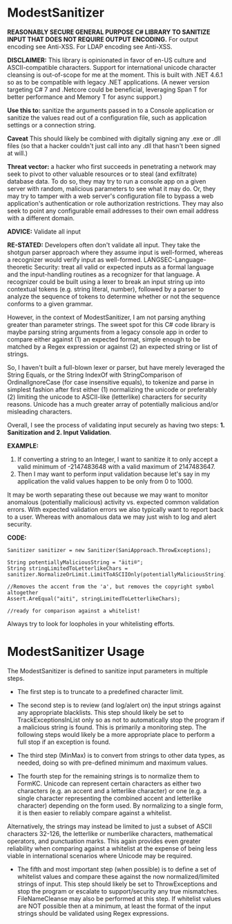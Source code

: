 # ModestSanitizer
**REASONABLY SECURE GENERAL PURPOSE C# LIBRARY TO SANITIZE INPUT THAT DOES NOT REQUIRE OUTPUT ENCODING.**
For output encoding see Anti-XSS.
For LDAP encoding see Anti-XSS.

**DISCLAIMER:** This library is opinionated in favor of en-US culture and ASCII-compatible characters. Support for international unicode character cleansing is out-of-scope for me at the moment. This is built with .NET 4.6.1 so as to be compatible with legacy .NET applications. (A newer version targeting C# 7 and .Netcore could be beneficial, leveraging Span T for better performance and Memory T for async support.)

**Use this to:** sanitize the arguments passed in to a Console application or sanitize the values read out of a configuration file, such as application settings or a connection string.

**Caveat** This should likely be combined with digitally signing any .exe or .dll files (so that a hacker couldn't just call into any .dll that hasn't been signed at will.)

**Threat vector:** a hacker who first succeeds in penetrating a network may seek to pivot to other valuable resources or to steal (and exfiltrate) database data. To do so, they may try to run a console app on a given server with random, malicious parameters to see what it may do. Or, they may try to tamper with a web server's configuration file to bypass a web application's authentication or role authorization restrictions. They may also seek to point any configurable email addresses to their own email address with a different domain.

**ADVICE:** Validate all input

**RE-STATED:** Developers often don't validate all input. 
They take the shotgun parser approach where they assume input is well-formed, whereas a recognizer would verify input as well-formed.
LANGSEC-Language-theoretic Security: treat all valid or expected inputs as a formal language and the input-handling routines as a recognizer for that language.
A recognizer could be built using a lexer to break an input string up into contextual tokens (e.g. string literal, number), followed by a parser to analyze the sequence of tokens to determine whether or not the sequence conforms to a given grammar.

However, in the context of ModestSanitizer, I am not parsing anything greater than parameter strings. The sweet spot for this C# code library is maybe parsing string arguments from a legacy console app in order to compare either against (1) an expected format, simple enough to be matched by a Regex expression or against (2) an expected string or list of strings.

So, I haven't built a full-blown lexer or parser, but have merely leveraged the String Equals, or the String IndexOf with StringComparison of OrdinalIgnoreCase (for case insensitive equals), to tokenize and parse in simplest fashion after first either (1) normalizing the unicode or preferably (2) limiting the unicode to ASCII-like (letterlike) characters for security reasons. Unicode has a much greater array of potentially malicious and/or misleading characters.

Overall, I see the process of validating input securely as having two steps: **1. Sanitization and 2. Input Validation**.

**EXAMPLE:** 
1. If converting a string to an Integer, I want to sanitize it to only accept a valid minimum of -2147483648 with a valid maximum of 2147483647.
2. Then I may want to perform input validation because let's say in my application the valid values happen to be only from 0 to 1000.

It may be worth separating these out because we may want to monitor anomalous (potentially malicious) activity vs. expected common validation errors.
With expected validation errors we also typically want to report back to a user. Whereas with anomalous data we may just wish to log and alert security.

**CODE:**
```
Sanitizer sanitizer = new Sanitizer(SaniApproach.ThrowExceptions);

String potentiallyMaliciousString = "äiti®";
String stringLimitedToLetterlikeChars = sanitizer.NormalizeOrLimit.LimitToASCIIOnly(potentiallyMaliciousString);

//Removes the accent from the 'a', but removes the copyright symbol altogether
Assert.AreEqual("aiti", stringLimitedToLetterlikeChars); 

//ready for comparison against a whitelist!
```

Always try to look for loopholes in your whitelisting efforts.

# ModestSanitizer Usage

The ModestSanitizer is defined to sanitize input parameters in multiple steps.

* The first step is to truncate to a predefined character limit.

* The second step is to review (and log/alert on) the input strings against any appropriate blacklists. This step should likely be set to TrackExceptionsInList only so as not to automatically stop the program if a malicious string is found. This is primarily a monitoring step. The following steps would likely be a more appropriate place to perform a full stop if an exception is found.

* The third step (MinMax) is to convert from strings to other data types, as needed, doing so with pre-defined minimum and maximum values.

* The fourth step for the remaining strings is to normalize them to FormKC. Unicode can represent certain characters as either two characters (e.g. an accent and a letterlike character) or one (e.g. a single character representing the combined accent and letterlike character) depending on the form used. By normalizing to a single form, it is then easier to reliably compare against a whitelist. 

Alternatively, the strings may instead be limited to just a subset of ASCII characters 32-126, the letterlike or numberlike characters, mathematical operators, and punctuation marks. This again provides even greater reliability when comparing against a whitelist at the expense of being less viable in international scenarios where Unicode may be required.

* The fifth and most important step (when possible) is to define a set of whitelist values and compare these against the now normalized/limited strings of input. This step should likely be set to ThrowExceptions and stop the program or escalate to support/security any true mismatches. FileNameCleanse may also be performed at this step. If whitelist values are NOT possible then at a minimum, at least the format of the input strings should be validated using Regex expressions. 


